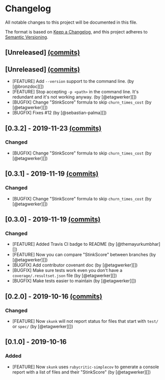 # Changelog
All notable changes to this project will be documented in this file.

The format is based on [Keep a Changelog](https://keepachangelog.com/en/1.0.0/),
and this project adheres to [Semantic Versioning](https://semver.org/spec/v2.0.0.html).

## [Unreleased] [(commits)](https://github.com/fastruby/skunk/compare/v0.4.0...HEAD)

## [Unreleased] [(commits)](https://github.com/fastruby/skunk/compare/v0.3.2...v0.4.0)
* [FEATURE] Add `--version` support to the command line. (by [@bronzdoc][])
* [FEATURE] Stop accepting `-p <path>` in the command line. It's redundant and it's not working anyway. (by [@etagwerker][])
* [BUGFIX] Change "StinkScore" formula to skip `churn_times_cost` (by [@etagwerker][])
* [BUGFIX] Fixes #12 (by [@sebastian-palma][])

## [0.3.2] - 2019-11-23 [(commits)](https://github.com/fastruby/skunk/compare/v0.3.1...v0.3.2)
### Changed
* [BUGFIX] Change "StinkScore" formula to skip `churn_times_cost` (by [@etagwerker][])

## [0.3.1] - 2019-11-19 [(commits)](https://github.com/fastruby/skunk/compare/v0.3.0...v0.3.1)
### Changed
* [BUGFIX] Change "StinkScore" formula to skip `churn_times_cost` (by [@etagwerker][])

## [0.3.0] - 2019-11-19 [(commits)](https://github.com/fastruby/skunk/compare/v0.2.0...v0.3.0)
### Changed
* [FEATURE] Added Travis CI badge to README (by [@themayurkumbhar][])
* [FEATURE] Now you can compare "StinkScore" between branches (by [@etagwerker][])
* [BUGFIX] Add contributor covenant doc (by [@etagwerker][])
* [BUGFIX] Make sure tests work even you don't have a `coverage/.resultset.json` file (by [@etagwerker][])
* [BUGFIX] Make tests easier to maintain (by [@etagwerker][])

## [0.2.0] - 2019-10-16 [(commits)](https://github.com/fastruby/skunk/compare/v0.1.0...v0.2.0)
### Changed
- [FEATURE] Now `skunk` will not report status for files that start with `test/` or `spec/` (by [@etagwerker][])

## [0.1.0] - 2019-10-16
### Added
- [FEATURE] Now `skunk` uses `rubycritic-simplecov` to generate a console report with a list
of files and their "StinkScore" (by [@etagwerker][])
